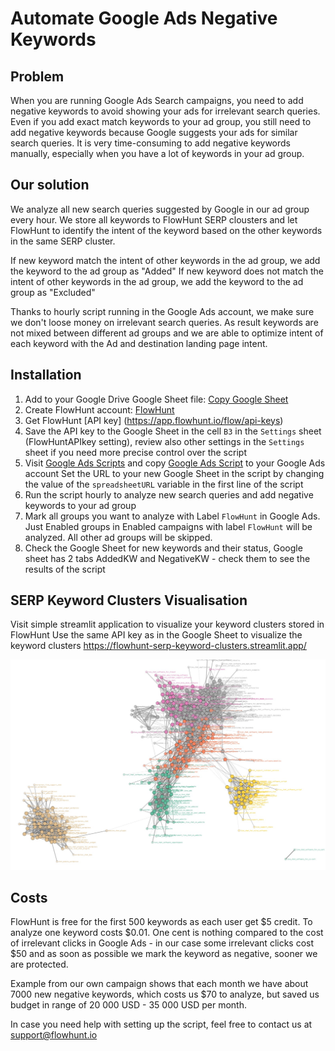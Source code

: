 # Automate Google Ads Negative Keywords

## Problem
When you are running Google Ads Search campaigns, 
you need to add negative keywords to avoid showing your ads for irrelevant search queries.
Even if you add exact match keywords to your ad group, you still need to add negative keywords because Google suggests your ads for similar search queries.
It is very time-consuming to add negative keywords manually, especially when you have a lot of keywords in your ad group.


## Our solution
We analyze all new search queries suggested by Google in our ad group every hour. 
We store all keywords to FlowHunt SERP clousters and let FlowHunt to identify the intent of the keyword based on the other keywords in the same SERP cluster.

If new keyword match the intent of other keywords in the ad group, we add the keyword to the ad group as "Added"
If new keyword does not match the intent of other keywords in the ad group, we add the keyword to the ad group as "Excluded"

Thanks to hourly script running in the Google Ads account, we make sure we don't loose money on irrelevant search queries.
As result keywords are not mixed between different ad groups and we are able to optimize intent of each keyword with the Ad and destination landing page intent.


## Installation
1. Add to your Google Drive Google Sheet file: [Copy Google Sheet](https://docs.google.com/spreadsheets/d/1N-CbzkiIPO34ei8YImF1kDc9asx6XWOo/copy)
2. Create FlowHunt account: [FlowHunt](https://flowhunt.io/)
3. Get FlowHunt [API key] (https://app.flowhunt.io/flow/api-keys)
4. Save the API key to the Google Sheet in the cell `B3` in the `Settings` sheet (FlowHuntAPIkey setting), review also other settings in the `Settings` sheet if you need more precise control over the script
5. Visit [Google Ads Scripts](https://ads.google.com/aw/bulk/scripts/management) and copy [Google Ads Script](google_ads_script.ga) to your Google Ads account
Set the URL to your new Google Sheet in the script by changing the value of the `spreadsheetURL` variable in the first line of the script
6. Run the script hourly to analyze new search queries and add negative keywords to your ad group
7. Mark all groups you want to analyze with Label `FlowHunt` in Google Ads. Just Enabled groups in Enabled campaigns with label `FlowHunt` will be analyzed. All other ad groups will be skipped.
8. Check the Google Sheet for new keywords and their status, Google sheet has 2 tabs AddedKW and NegativeKW - check them to see the results of the script



## SERP Keyword Clusters Visualisation

Visit simple streamlit application to visualize your keyword clusters stored in FlowHunt
Use the same API key as in the Google Sheet to visualize the keyword clusters
https://flowhunt-serp-keyword-clusters.streamlit.app/

![SERP Keyword Cluster](assets/serp-keyword-cluster.jpg)

## Costs
FlowHunt is free for the first 500 keywords as each user get $5 credit. To analyze one keyword costs $0.01.
One cent is nothing compared to the cost of irrelevant clicks in Google Ads - in our case some irrelevant clicks cost $50 and as soon as possible we mark the keyword as negative, sooner we are protected.

Example from our own campaign shows that each month we have about 7000 new negative keywords, which costs us $70 to analyze, but saved us budget in range of 20 000 USD - 35 000 USD per month.

In case you need help with setting up the script, feel free to contact us at [support@flowhunt.io](mailto:support@flowhunt.io)
